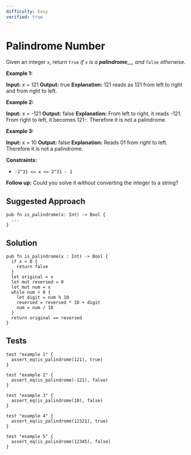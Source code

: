 ```yaml
---
difficulty: Easy
verified: true
---
```


# Palindrome Number

Given an integer `x`, return `true` _if_ `x` _is a_ _**palindrome**__, and_ `false` _otherwise_.

**Example 1:**

**Input:** x = 121
**Output:** true
**Explanation:** 121 reads as 121 from left to right and from right to left.

**Example 2:**

**Input:** x = -121
**Output:** false
**Explanation:** From left to right, it reads -121. From right to left, it becomes 121-. Therefore it is not a palindrome.

**Example 3:**

**Input:** x = 10
**Output:** false
**Explanation:** Reads 01 from right to left. Therefore it is not a palindrome.

**Constraints:**

* `-2^31 <= x <= 2^31 - 1`

**Follow up:** Could you solve it without converting the integer to a string?

## Suggested Approach

```mbt nocheck
pub fn is_palindrome(x: Int) -> Bool {
  ...
}
```

## Solution

```mbt
pub fn is_palindrome(x : Int) -> Bool {
  if x < 0 {
    return false
  }
  let original = x
  let mut reversed = 0
  let mut num = x
  while num > 0 {
    let digit = num % 10
    reversed = reversed * 10 + digit
    num = num / 10
  }
  return original == reversed
}
```

## Tests

```moonbit
test "example 1" {
  assert_eq(is_palindrome(121), true)
}

test "example 2" {
  assert_eq(is_palindrome(-121), false)
}

test "example 3" {
  assert_eq(is_palindrome(10), false)
}

test "example 4" {
  assert_eq(is_palindrome(12321), true)
}

test "example 5" {
  assert_eq(is_palindrome(12345), false)
}
```
